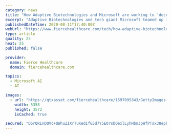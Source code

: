 ```yaml
---
category: news
title: "How Adaptive Biotechnologies and Microsoft are working to 'decode\" our immune response to COVID-19"
excerpt: "Adaptive Biotechnologies and tech giant Microsoft teamed up in 2018 to “decode” the immune system. The biotech company is using Microsoft's cloud computing and machine learning muscle to map out how the adaptive immune system responds to COVID-19."
publishedDateTime: 2020-08-11T17:40:00Z
webUrl: "https://www.fiercehealthcare.com/tech/how-adaptive-biotechnologies-and-microsoft-are-working-to-decode-our-immune-response-to-covid"
type: article
quality: 25
heat: 25
published: false

provider:
  name: Fierce Healthcare
  domain: fiercehealthcare.com

topics:
  - Microsoft AI
  - AI

images:
  - url: "https://qtxasset.com/fiercehealthcare/1597095343/GettyImages-1205778418.jpg/GettyImages-1205778418.jpg?m1BsWcftkwLxtIofHPV0Fj8q1fomC1km"
    width: 5358
    height: 3572
    isCached: true

secured: "D5rQRLnDQVc+QWhuZIXrTuKedIfG5d7Y5EOrsDOexlLyhHbnJpWfPTsx38epbOsmxofvuqD5IcLAfIGFGpI/1rhEhCHdjqKahGV21YzTJ/IsL6jGH8srjqdmzHpuMcbQwBB4T3EM4oilWtlxGhyefc6KqOf6gH6lWElX6YptZtJNllskfBBdym2hSrM/DYGd2v76J5+Is2HeEqkz19FMoJEwWdz5ZmcSqBrY5zxbMsDDY8ESUxJtVwIY5p1sUZn9fRY61H5ikTegPbzMEVMHfvVQlckjs3M16ZsI9C7KsJygn9OCLFRVGPGmuIbzusFuRvuigbs4zGKrQrt7x9ftHA==;gqXMzBrM0B0BhQ7wlnw6zQ=="
---
```



